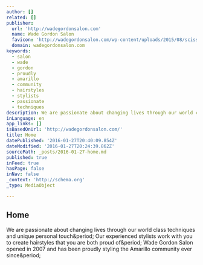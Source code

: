 ```yaml
---
author: []
related: []
publisher:
  url: 'http://wadegordonsalon.com'
  name: Wade Gordon Salon
  favicon: 'http://wadegordonsalon.com/wp-content/uploads/2015/08/scissors-favicon-apple-60-e1439599661931.png'
  domain: wadegordonsalon.com
keywords:
  - salon
  - wade
  - gordon
  - proudly
  - amarillo
  - community
  - hairstyles
  - stylists
  - passionate
  - techniques
description: We are passionate about changing lives through our world class techniques and unique personal touch. Our experienced stylists work with you to create hairstyles that you are both proud of. Wade Gordon Salon opened in 2007 and has been proudly styling the Amarillo community ever since.
inLanguage: en
app_links: []
isBasedOnUrl: 'http://wadegordonsalon.com/'
title: Home
datePublished: '2016-01-27T20:40:09.854Z'
dateModified: '2016-01-27T20:24:39.862Z'
sourcePath: _posts/2016-01-27-home.md
published: true
inFeed: true
hasPage: false
inNav: false
_context: 'http://schema.org'
_type: MediaObject

---
```

<article style=""><h1>Home</h1><p>We are passionate about changing lives through our world class techniques and unique personal touch&amp;period; Our experienced stylists work with you to create hairstyles that you are both proud of&amp;period; Wade Gordon Salon opened in 2007 and has been proudly styling the Amarillo community ever since&amp;period;</p></article>